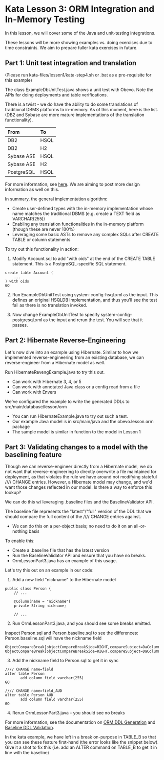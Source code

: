 <!--
Copyright 2017 Goldman Sachs.
Licensed under the Apache License, Version 2.0 (the "License");
you may not use this file except in compliance with the License.
You may obtain a copy of the License at

    http://www.apache.org/licenses/LICENSE-2.0

Unless required by applicable law or agreed to in writing,
software distributed under the License is distributed on an
"AS IS" BASIS, WITHOUT WARRANTIES OR CONDITIONS OF ANY
KIND, either express or implied.  See the License for the
specific language governing permissions and limitations
under the License.
 -->

# Kata Lesson 3: ORM Integration and In-Memory Testing

In this lesson, we will cover some of the Java and unit-testing integrations.

These lessons will be more showing examples vs. doing exercises due to time constraints. We aim to prepare fuller kata
exercises in future.

## Part 1: Unit test integration and translation

(Please run kata-files/lesson1/kata-step4.sh or .bat as a pre-requisite for this example)

The class ExampleDbUnitTest.java shows a unit test with Obevo. Note the APIs for doing
deployments and table verifications.

There is a twist - we do have the ability to do some translations of traditional DBMS
platforms to in-memory. As of this moment, here is the list. (DB2 and Sybase are more mature implementations
of the translation functionality).

| From       | To   |
|:-----------|:-----|
| DB2        | HSQL |
| DB2        | H2   |
| Sybase ASE | HSQL |
| Sybase ASE | H2   |
| PostgreSQL | HSQL |

For more information, see [here](https://goldmansachs.github.io/obevo/in-memory-db-testing.html). We are aiming
to post more design information as well on this.

In summary, the general implementation algorithm:
* Create user-defined types with the in-memory implementation whose name matches the traditional DBMS (e.g. create a TEXT field as VARCHAR(255))
* Enabling any translation functionalities in the in-memory platform (though these are never 100%)
* Leveraging some basic ASTs to remove any complex SQLs after CREATE TABLE or column statements

To try out this functionality in action:

1) Modify Account.sql to add "with oids" at the end of the CREATE TABLE statement.
This is a PostgreSQL-specific SQL statement.

```
create table Account (
    ...
) with oids
GO

```


2) Run ExampleDbUnitTest using system-config-hsql.xml as the input. This defines an original HSQLDB
implementation, and thus you'll see the test fail as there is no translation invoked.

3) Now change ExampleDbUnitTest to specify system-config-postgresql.xml as the input and rerun the test.
You will see that it passes.


## Part 2: Hibernate Reverse-Engineering

Let's now dive into an example using Hibernate. Similar to how we implemented reverse-engineering from an existing
database, we can reverse-engineer from a Hibernate model as well.

Run HibernateRevengExample.java to try this out.
* Can work with Hibernate 3, 4, or 5
* Can work with annotated Java class or a config read from a file
* Can work with Envers

We've configured the example to write the generated DDLs to src/main/database/lesson/orm

* You can run HibernateExample.java to try out such a test.
* Our example Java model is in src/main/java and the obevo.lesson.orm package
* The sample model is similar in function to the model in Lesson 1
 


## Part 3: Validating changes to a model with the baselining feature

Though we can reverse-engineer directly from a Hibernate model, we do not want that reverse-engineering
to directly overwrite a file maintained for deployment, as that violates the rule we have around not
modifying stateful //// CHANGE entries. However, a Hibernate model may change, and we'd want those changes
reflected in our model. Is there a way to enforce this lookup?

We can do this w/ leveraging .baseline files and the BaselineValidator API.

The baseline file represents the "latest"/"full" version of the DDL that we should compare the
full content of the //// CHANGE entries against.
* We can do this on a per-object basis; no need to do it on an all-or-nothing basis

To enable this:
* Create a .baseline file that has the latest version
* Run the BaselineValidator API and ensure that you have no breaks.
* OrmLessonPart3.java has an example of this usage.


Let's try this out on an example in our code:

1) Add a new field "nickname" to the Hibernate model

```
public class Person {
    // ...

    @Column(name = "nickname")
    private String nickname;

    // ...
```

2) Run OrmLessonPart3.java, and you should see some breaks emitted.

Inspect Person.sql and Person.baseline.sql to see the differences: Person.baseline.sql will have the nickname field

```
ObjectCompareBreak[objectCompareBreakSide=RIGHT,compareSubject=DaColumnImpl[column=PUBLIC.COMPANY.PERSON.FIELD]]
ObjectCompareBreak[objectCompareBreakSide=RIGHT,compareSubject=DaColumnImpl[column=PUBLIC.COMPANY.PERSON_AUD.FIELD]]
```

3) Add the nickname field to Person.sql to get it in sync

```
//// CHANGE name=field
alter table Person
       add column field varchar(255)
GO

//// CHANGE name=field_AUD
alter table Person_AUD
       add column field varchar(255)
GO
```

4) Rerun OrmLessonPart3.java - you should see no breaks

For more information, see the documentation on [ORM DDL Generation](https://goldmansachs.github.io/obevo/orm-integration.html)
and [Baseline DDL Validation](https://goldmansachs.github.io/obevo/baseline-validation.html).

In the kata example, we have left in a break on-purpose in TABLE_B so that you can see these feature
first-hand (the error looks like the snippet below). Give it a shot to fix this (i.e. add an ALTER
command on TABLE_B to get it in line with the baseline)
